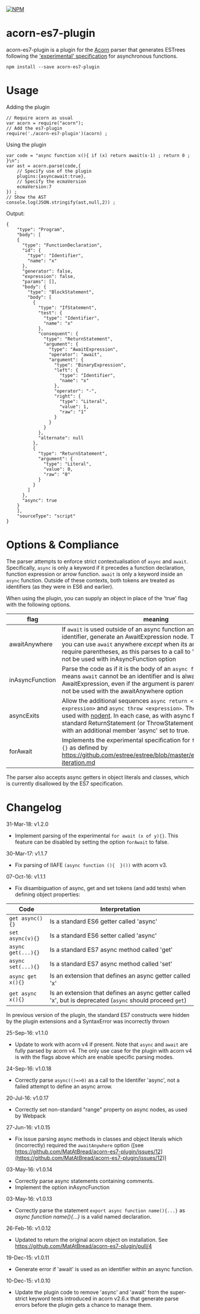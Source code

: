 [![NPM](https://nodei.co/npm/acorn-es7-plugin.png?downloads=true&downloadRank=true)](https://nodei.co/npm/acorn-es7-plugin/)

acorn-es7-plugin
======

acorn-es7-plugin is a plugin for the [Acorn](https://github.com/marijnh/acorn) parser that generates ESTrees following the ['experimental' specification](https://github.com/estree/estree/blob/master/experimental/async-functions.md) for asynchronous functions.

	npm install --save acorn-es7-plugin

Usage
=====

Adding the plugin

	// Require acorn as usual
	var acorn = require("acorn");
	// Add the es7-plugin
	require('./acorn-es7-plugin')(acorn) ;

Using the plugin

	var code = "async function x(){ if (x) return await(x-1) ; return 0 ; }\n";
	var ast = acorn.parse(code,{
		// Specify use of the plugin
		plugins:{asyncawait:true},
		// Specify the ecmaVersion
		ecmaVersion:7
	}) ;
	// Show the AST
	console.log(JSON.stringify(ast,null,2)) ;

Output:

	{
		"type": "Program",
		"body": [
		{
		  "type": "FunctionDeclaration",
		  "id": {
		    "type": "Identifier",
		    "name": "x"
		  },
		  "generator": false,
		  "expression": false,
		  "params": [],
		  "body": {
		    "type": "BlockStatement",
		    "body": [
		      {
		        "type": "IfStatement",
		        "test": {
		          "type": "Identifier",
		          "name": "x"
		        },
		        "consequent": {
		          "type": "ReturnStatement",
		          "argument": {
		            "type": "AwaitExpression",
		            "operator": "await",
		            "argument": {
		              "type": "BinaryExpression",
		              "left": {
		                "type": "Identifier",
		                "name": "x"
		              },
		              "operator": "-",
		              "right": {
		                "type": "Literal",
		                "value": 1,
		                "raw": "1"
		              }
		            }
		          }
		        },
		        "alternate": null
		      },
		      {
		        "type": "ReturnStatement",
		        "argument": {
		          "type": "Literal",
		          "value": 0,
		          "raw": "0"
		        }
		      }
		    ]
		  },
		  "async": true
		}
		],
		"sourceType": "script"
	}

Options & Compliance
====================
The parser attempts to enforce strict contextualisation of `async` and `await`. Specifically, `async` is only a keyword if it precedes a function declaration, function expression or arrow function. `await` is only a keyword inside an `async` function. Outside of these contexts, both tokens are treated as identifiers (as they were in ES6 and earlier).

When using the plugin, you can supply an object in place of the 'true' flag with the following options.

| flag | meaning |
|------|---------|
| awaitAnywhere | If `await` is used outside of an async function and could not be an identifier, generate an AwaitExpression node. This typically means you can use `await` anywhere _except_ when its argument would require parentheses, as this parses to a call to 'await(....)'. Should not be used with inAsyncFunction option |
| inAsyncFunction | Parse the code as if it is the body of an `async function`. This means `await` cannot be an identifier and is always an AwaitExpression, even if the argument is parenthesized. Should not be used with the awaitAnywhere option |
| asyncExits | Allow the additional sequences `async return <optional-expression>` and `async throw <expression>`. These sequences are used with [nodent](https://github.com/MatAtBread/nodent). In each case, as with async functions, a standard ReturnStatement (or ThrowStatement) node is generated, with an additional member 'async' set to true.
| forAwait | Implements the experimental specification for `for await (x of y) {}` as defined by https://github.com/estree/estree/blob/master/experimental/async-iteration.md

The parser also accepts async getters in object literals and classes, which is currently disallowed by the ES7 specification.

Changelog
=========

31-Mar-18: v1.2.0

- Implement parsing of the experimental `for await (x of y){}`. This feature can be disabled by setting the option `forAwait` to false.

30-Mar-17: v1.1.7

- Fix parsing of IIAFE `(async function (){  }())` with acorn v3.

07-Oct-16: v1.1.1

- Fix disambiguation of async, get and set tokens (and add tests) when defining object properties:

| Code	| Interpretation
|-----------------------|-------------------------|
|	`get async(){}`		|	Is a standard ES6 getter called 'async'
|	`set async(v){}`	|	Is a standard ES6 setter called 'async'
|	`async get(...){}`	|	Is a standard ES7 async method called 'get'
|	`async set(...){}`	|	Is a standard ES7 async method called 'set'
|	`async get x(){}`	|	Is an extension that defines an async getter called 'x'
|	`get async x(){}`	|	Is an extension that defines an async getter called 'x', but is deprecated (`async` should proceed `get`)

In previous version of the plugin, the standard ES7 constructs were hidden by the plugin extensions and a SyntaxError was incorrectly thrown

25-Sep-16: v1.1.0

- Update to work with acorn v4 if present. Note that `async` and `await` are fully parsed by acorn v4. The only use case for the plugin with acorn v4 is with the flags above which are enable specific parsing modes. 

24-Sep-16: v1.0.18

- Correctly parse `async(()=>0)` as a call to the Identifer 'async', not a failed attempt to define an async arrow.

20-Jul-16: v1.0.17

- Correctly set non-standard "range" property on async nodes, as used by Webpack

27-Jun-16: v1.0.15

- Fix issue parsing async methods in classes and object literals which (incorrectly) required the `awaitAnywhere` option ([see https://github.com/MatAtBread/acorn-es7-plugin/issues/12](https://github.com/MatAtBread/acorn-es7-plugin/issues/12))

03-May-16: v1.0.14

- Correctly parse async statements containing comments.
- Implement the option inAsyncFunction

03-May-16: v1.0.13

- Correctly parse the statement `export async function name(){...}` as _async function name(){...}_ is a valid named declaration.

26-Feb-16: v1.0.12

- Updated to return the original acorn object on installation. See https://github.com/MatAtBread/acorn-es7-plugin/pull/4

19-Dec-15: v1.0.11

- Generate error if 'await' is used as an identifier within an async function.

10-Dec-15: v1.0.10

- Update the plugin code to remove 'async' and 'await' from the super-strict keyword tests introduced in acorn v2.6.x that generate parse errors before the plugin gets a chance to manage them.
